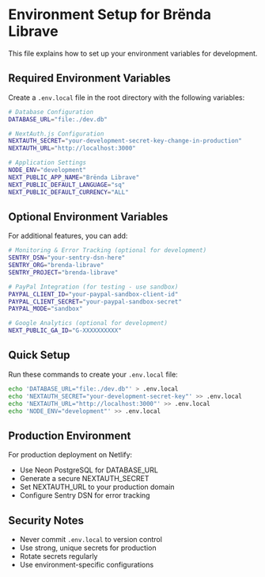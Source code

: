 # Environment Setup for Brënda Librave

This file explains how to set up your environment variables for development.

## Required Environment Variables

Create a `.env.local` file in the root directory with the following variables:

```bash
# Database Configuration
DATABASE_URL="file:./dev.db"

# NextAuth.js Configuration
NEXTAUTH_SECRET="your-development-secret-key-change-in-production"
NEXTAUTH_URL="http://localhost:3000"

# Application Settings
NODE_ENV="development"
NEXT_PUBLIC_APP_NAME="Brënda Librave"
NEXT_PUBLIC_DEFAULT_LANGUAGE="sq"
NEXT_PUBLIC_DEFAULT_CURRENCY="ALL"
```

## Optional Environment Variables

For additional features, you can add:

```bash
# Monitoring & Error Tracking (optional for development)
SENTRY_DSN="your-sentry-dsn-here"
SENTRY_ORG="brenda-librave" 
SENTRY_PROJECT="brenda-librave"

# PayPal Integration (for testing - use sandbox)
PAYPAL_CLIENT_ID="your-paypal-sandbox-client-id"
PAYPAL_CLIENT_SECRET="your-paypal-sandbox-secret"
PAYPAL_MODE="sandbox"

# Google Analytics (optional for development)
NEXT_PUBLIC_GA_ID="G-XXXXXXXXXX"
```

## Quick Setup

Run these commands to create your `.env.local` file:

```bash
echo 'DATABASE_URL="file:./dev.db"' > .env.local
echo 'NEXTAUTH_SECRET="your-development-secret-key"' >> .env.local
echo 'NEXTAUTH_URL="http://localhost:3000"' >> .env.local
echo 'NODE_ENV="development"' >> .env.local
```

## Production Environment

For production deployment on Netlify:
- Use Neon PostgreSQL for DATABASE_URL
- Generate a secure NEXTAUTH_SECRET
- Set NEXTAUTH_URL to your production domain
- Configure Sentry DSN for error tracking

## Security Notes

- Never commit `.env.local` to version control
- Use strong, unique secrets for production
- Rotate secrets regularly
- Use environment-specific configurations 